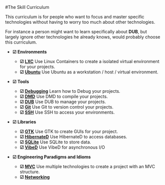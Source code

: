 #The Skill Curriculum

This curriculum is for people who want to focus and master specific technologies 
without having to worry too much about other technologies. 

For instance a person might want to learn specifically about **DUB**, but largely 
ignore other technologies he already knows, would probably choose this curriculum.

* **☑ Environments**
    * **☑ [LXC](/lxc/README.md)** Use Linux Containers to create a isolated virtual environment for your projects.
    * **☑ [Ubuntu](/ubuntu/README.md)** Use Ubuntu as a workstation / host / virtual environment.

* **☑ Tools**
    * **☑ [Debugging](/debugger/README.md)** Learn how to Debug your projects.
    * **☑ [DMD](/dmd/README.md)** Use DMD to compile your projects.
    * **☑ [DUB](/dub/README.md)** Use DUB to manage your projects.
    * **☑ [Git](/git/README.md)** Use Git to version control your projects.
    * **☑ [SSH](/ssh/README.md)** Use SSH to access your environments.

* **☑ Libraries**
    * **☑ [GTK](/gtk/README.md)** Use GTK to create GUIs for your project.
    * **☑ [HibernateD](/hibernated/README.md)** Use HibernateD to access databases.
    * **☑ [SQLite](/sqlite/README.md)** Use SQLite to store data.
    * **☑ [VibeD](/vibe/README.md)** Use VibeD for asynchronous I/O

* **☑ Engineering Paradigms and Idioms**
    * **☑ [MVC](/mvc/README.md)** Use multiple technologies to create a project with an MVC structure.
    * **☑ [Networking](/networking/README.md)**

